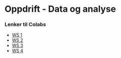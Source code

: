 # Oppdrift - Data og analyse


### Lenker til Colabs

- [WS 1](https://colab.research.google.com/drive/1IdeXwDQ9pUEQUV07hCWusVOiT1MiCsK8?usp=sharing)
- [WS 2](https://colab.research.google.com/drive/1SQaWFcsj-kcgcEP1V-nFn9L8lKZkrMos?usp=sharing)
- [WS 3](https://colab.research.google.com/drive/1b-hOnzotDpKFFqShybEjl5yyieHWcEll?usp=sharing)
- [WS 4](https://colab.research.google.com/drive/1uVABOWMDDKSVNVBHLv-VUmzBRNKtRjw1?usp=sharing)
